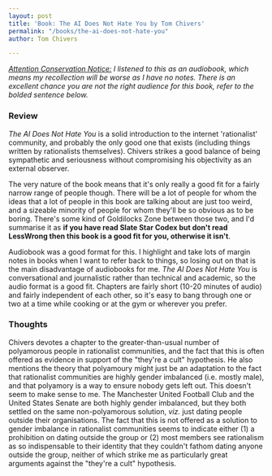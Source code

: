 ```yaml
---
layout: post
title: 'Book: The AI Does Not Hate You by Tom Chivers'
permalink: "/books/the-ai-does-not-hate-you"
author: Tom Chivers

---
```

[_Attention Conservation Notice:_](../attention-policy) _I listened to this as an audiobook, which means my recollection will be worse as I have no notes. There is an excellent chance you are not the right audience for this book, refer to the bolded sentence below._

### Review

_The AI Does Not Hate You_ is a solid introduction to the internet 'rationalist' community, and probably the only good one that exists (including things written by rationalists themselves). Chivers strikes a good balance of being sympathetic and seriousness without compromising his objectivity as an external observer.

The very nature of the book means that it's only really a good fit for a fairly narrow range of people though. There will be a lot of people for whom the ideas that a lot of people in this book are talking about are just too weird, and a sizeable minority of people for whom they'll be so obvious as to be boring. There's some kind of Goldilocks Zone between those two, and I'd summarise it as **if you have read Slate Star Codex but don't read LessWrong then this book is a good fit for you, otherwise it isn't**.

Audiobook was a good format for this. I highlight and take lots of margin notes in books when I want to refer back to things, so losing out on that is the main disadvantage of audiobooks for me. _The AI Does Not Hate You_ is conversational and journalistic rather than technical and academic, so the audio format is a good fit. Chapters are fairly short (10-20 minutes of audio) and fairly independent of each other, so it's easy to bang through one or two at a time while cooking or at the gym or wherever you prefer.

### Thoughts

Chivers devotes a chapter to the greater-than-usual number of polyamorous people in rationalist communities, and the fact that this is often offered as evidence in support of the "they're a cult" hypothesis. He also mentions the theory that polyamoury might just be an adaptation to the fact that rationalist communities are highly gender imbalanced (i.e. mostly male), and that polyamory is a way to ensure nobody gets left out. This doesn't seem to make sense to me. The Manchester United Football Club and the United States Senate are both highly gender imbalanced, but they both settled on the same non-polyamorous solution, _viz._ just dating people outside their organisations. The fact that this is not offered as a solution to gender imbalance in rationalist communities seems to indicate either (1) a prohibition on dating outside the group or (2) most members see rationalism as so indispensable to their identity that they couldn't fathom dating anyone outside the group, neither of which strike me as particularly great arguments against the "they're a cult" hypothesis.